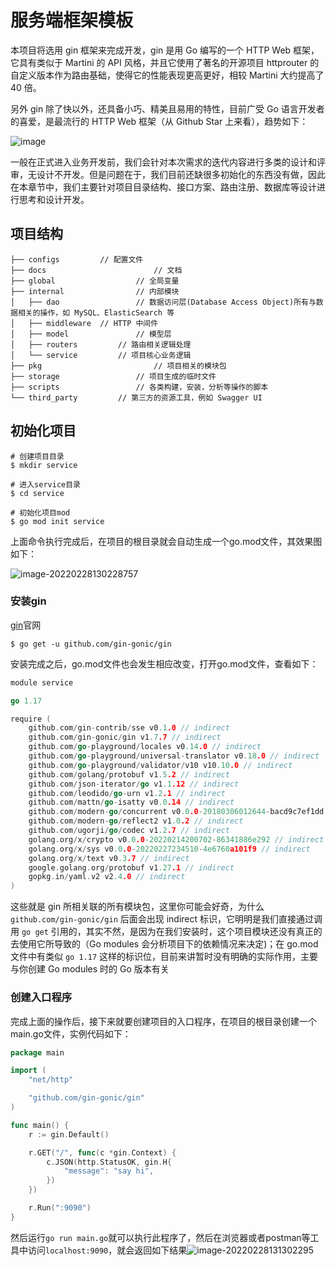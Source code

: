 # 服务端框架模板

本项目将选用 gin 框架来完成开发，gin 是用 Go 编写的一个 HTTP Web 框架，它具有类似于 Martini 的 API 风格，并且它使用了著名的开源项目 httprouter 的自定义版本作为路由基础，使得它的性能表现更高更好，相较 Martini 大约提高了 40 倍。

另外 gin 除了快以外，还具备小巧、精美且易用的特性，目前广受 Go 语言开发者的喜爱，是最流行的 HTTP Web 框架（从 Github Star 上来看），趋势如下：

![image](https://gitbook-media.oss-ap-southeast-1.aliyuncs.com/pics/gin-stars.jpg)

一般在正式进入业务开发前，我们会针对本次需求的迭代内容进行多类的设计和评审，无设计不开发。但是问题在于，我们目前还缺很多初始化的东西没有做，因此在本章节中，我们主要针对项目目录结构、接口方案、路由注册、数据库等设计进行思考和设计开发。

## 项目结构

```
├── configs         // 配置文件
├── docs						// 文档
├── global					// 全局变量
├── internal				// 内部模块
│   ├── dao					// 数据访问层(Database Access Object)所有与数据相关的操作，如 MySQL、ElasticSearch 等
│   ├── middleware  // HTTP 中间件
│   ├── model				// 模型层
│   ├── routers			// 路由相关逻辑处理
│   └── service			// 项目核心业务逻辑
├── pkg							// 项目相关的模块包
├── storage					// 项目生成的临时文件
├── scripts					// 各类构建，安装，分析等操作的脚本
└── third_party			// 第三方的资源工具，例如 Swagger UI
```



## 初始化项目

```shell
# 创建项目目录
$ mkdir service

# 进入service目录
$ cd service

# 初始化项目mod
$ go mod init service
```

上面命令执行完成后，在项目的根目录就会自动生成一个go.mod文件，其效果图如下：

![image-20220228130228757](https://gitbook-media.oss-ap-southeast-1.aliyuncs.com/pics/image-20220228130228757.png)

### 安装gin

[gin](https://gin-gonic.com/zh-cn/docs/)官网

```shell
$ go get -u github.com/gin-gonic/gin
```

安装完成之后，go.mod文件也会发生相应改变，打开go.mod文件，查看如下：

```go
module service

go 1.17

require (
	github.com/gin-contrib/sse v0.1.0 // indirect
	github.com/gin-gonic/gin v1.7.7 // indirect
	github.com/go-playground/locales v0.14.0 // indirect
	github.com/go-playground/universal-translator v0.18.0 // indirect
	github.com/go-playground/validator/v10 v10.10.0 // indirect
	github.com/golang/protobuf v1.5.2 // indirect
	github.com/json-iterator/go v1.1.12 // indirect
	github.com/leodido/go-urn v1.2.1 // indirect
	github.com/mattn/go-isatty v0.0.14 // indirect
	github.com/modern-go/concurrent v0.0.0-20180306012644-bacd9c7ef1dd // indirect
	github.com/modern-go/reflect2 v1.0.2 // indirect
	github.com/ugorji/go/codec v1.2.7 // indirect
	golang.org/x/crypto v0.0.0-20220214200702-86341886e292 // indirect
	golang.org/x/sys v0.0.0-20220227234510-4e6760a101f9 // indirect
	golang.org/x/text v0.3.7 // indirect
	google.golang.org/protobuf v1.27.1 // indirect
	gopkg.in/yaml.v2 v2.4.0 // indirect
)
```

这些就是 gin 所相关联的所有模块包，这里你可能会好奇，为什么 `github.com/gin-gonic/gin` 后面会出现 indirect 标识，它明明是我们直接通过调用 `go get` 引用的，其实不然，是因为在我们安装时，这个项目模块还没有真正的去使用它所导致的（Go modules 会分析项目下的依赖情况来决定)；在 go.mod 文件中有类似 `go 1.17` 这样的标识位，目前来讲暂时没有明确的实际作用，主要与你创建 Go modules 时的 Go 版本有关

### 创建入口程序

完成上面的操作后，接下来就要创建项目的入口程序，在项目的根目录创建一个main.go文件，实例代码如下：

```go
package main

import (
	"net/http"

	"github.com/gin-gonic/gin"
)

func main() {
	r := gin.Default()

	r.GET("/", func(c *gin.Context) {
		c.JSON(http.StatusOK, gin.H{
			"message": "say hi",
		})
	})

	r.Run(":9090")
}
```

然后运行`go run main.go`就可以执行此程序了，然后在浏览器或者postman等工具中访问`localhost:9090`，就会返回如下结果![image-20220228131302295]()
